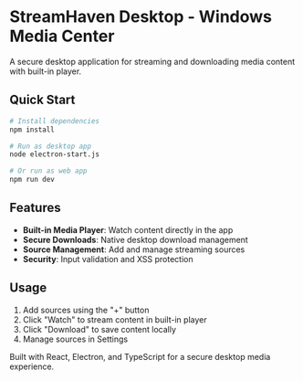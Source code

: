 # StreamHaven Desktop - Windows Media Center

A secure desktop application for streaming and downloading media content with built-in player.

## Quick Start

```bash
# Install dependencies
npm install

# Run as desktop app
node electron-start.js

# Or run as web app
npm run dev
```

## Features

- **Built-in Media Player**: Watch content directly in the app
- **Secure Downloads**: Native desktop download management  
- **Source Management**: Add and manage streaming sources
- **Security**: Input validation and XSS protection

## Usage

1. Add sources using the "+" button
2. Click "Watch" to stream content in built-in player
3. Click "Download" to save content locally
4. Manage sources in Settings

Built with React, Electron, and TypeScript for a secure desktop media experience.